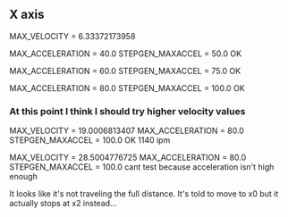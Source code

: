 X axis
------------------
MAX_VELOCITY = 6.33372173958

MAX_ACCELERATION = 40.0
STEPGEN_MAXACCEL = 50.0
OK

MAX_ACCELERATION = 60.0
STEPGEN_MAXACCEL = 75.0
OK

MAX_ACCELERATION = 80.0
STEPGEN_MAXACCEL = 100.0
OK

### At this point I think I should try higher velocity values

MAX_VELOCITY = 19.0006813407
MAX_ACCELERATION = 80.0
STEPGEN_MAXACCEL = 100.0
OK
1140 ipm

MAX_VELOCITY = 28.5004776725
MAX_ACCELERATION = 80.0
STEPGEN_MAXACCEL = 100.0
cant test because acceleration isn't high enough

It looks like it's not traveling the full distance. It's told to move to x0 but it actually stops at x2 instead...
